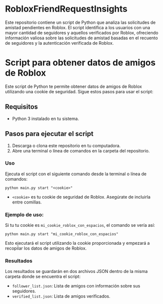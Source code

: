 # RobloxFriendRequestInsights
Este repositorio contiene un script de Python que analiza las solicitudes de amistad pendientes en Roblox. El script identifica a los usuarios con una mayor cantidad de seguidores y aquellos verificados por Roblox, ofreciendo información valiosa sobre las solicitudes de amistad basadas en el recuento de seguidores y la autenticación verificada de Roblox.

# Script para obtener datos de amigos de Roblox

Este script de Python te permite obtener datos de amigos de Roblox utilizando una cookie de seguridad. Sigue estos pasos para usar el script:

## Requisitos

- Python 3 instalado en tu sistema.

## Pasos para ejecutar el script

1. Descarga o clona este repositorio en tu computadora.
2. Abre una terminal o línea de comandos en la carpeta del repositorio.

### Uso

Ejecuta el script con el siguiente comando desde la terminal o línea de comandos:

```
python main.py start "<cookie>"
```

- `<cookie>` es tu cookie de seguridad de Roblox. Asegúrate de incluirla entre comillas.

### Ejemplo de uso:

Si tu tu cookie es `mi_cookie_roblox_con_espacios`, el comando se vería así:

```
python main.py start "mi_cookie_roblox_con_espacios"
```

Esto ejecutará el script utilizando la cookie proporcionada y empezará a recopilar los datos de amigos de Roblox.

### Resultados

Los resultados se guardarán en dos archivos JSON dentro de la misma carpeta donde se encuentra el script:
- `follower_list.json`: Lista de amigos con información sobre sus seguidores.
- `verified_list.json`: Lista de amigos verificados.
